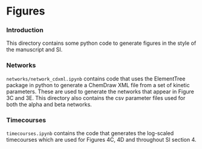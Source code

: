# Figures

### Introduction

This directory contains some python code to generate figures in the style of the manuscript and SI.

### Networks

`networks/network_cdxml.ipynb` contains code that uses the ElementTree package in python to generate a ChemDraw XML file from a set of kinetic parameters. These are used to generate the networks that appear in Figure 3C and 3E. This directory also contains the csv parameter files used for both the alpha and beta networks.

### Timecourses

`timecourses.ipynb` contains the code that generates the log-scaled timecourses which are used for Figures 4C, 4D and throughout SI section 4.